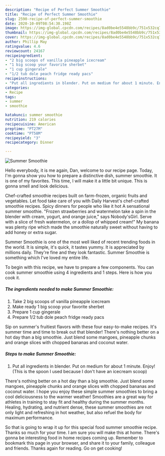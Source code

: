 ```yaml
---
description: "Recipe of Perfect Summer Smoothie"
title: "Recipe of Perfect Summer Smoothie"
slug: 2590-recipe-of-perfect-summer-smoothie
date: 2020-10-09T08:54:30.198Z
image: https://img-global.cpcdn.com/recipes/8ad0be4e5548bb9c/751x532cq70/summer-smoothie-recipe-main-photo.jpg
thumbnail: https://img-global.cpcdn.com/recipes/8ad0be4e5548bb9c/751x532cq70/summer-smoothie-recipe-main-photo.jpg
cover: https://img-global.cpcdn.com/recipes/8ad0be4e5548bb9c/751x532cq70/summer-smoothie-recipe-main-photo.jpg
author: Phillip May
ratingvalue: 4.6
reviewcount: 24167
recipeingredient:
- "2 big scoops of vanilla pineapple icecream"
- "1 big scoop your favorite sherbet"
- "1 cup gingerale"
- "1/2 tub dole peach fridge ready pacs"
recipeinstructions:
- "Put all ingredients in blender. Put on medium for about 1 minute. Enjoy! (This is the spoon I used because I don&#39;t have an icecream scoop)"
categories:
- Recipe
tags:
- summer
- smoothie

katakunci: summer smoothie 
nutrition: 219 calories
recipecuisine: American
preptime: "PT27M"
cooktime: "PT58M"
recipeyield: "3"
recipecategory: Dinner

---
```



![Summer Smoothie](https://img-global.cpcdn.com/recipes/8ad0be4e5548bb9c/751x532cq70/summer-smoothie-recipe-main-photo.jpg)

Hello everybody, it is me again, Dan, welcome to our recipe page. Today, I'm gonna show you how to prepare a distinctive dish, summer smoothie. It is one of my favorites. This time, I will make it a little bit unique. This is gonna smell and look delicious.

Chef-crafted smoothie recipes built on farm-frozen, organic fruits and vegetables. Let food take care of you with Daily Harvest&#39;s chef-crafted smoothie recipes. Spicy dinners for people who like it hot A sensational summer smoothie. &#34;Frozen strawberries and watermelon take a spin in the blender with cream, yogurt, and orange juice,&#34; says Nobody&#39;sGirl. Serve with a slice of fresh watermelon, or a dollop of whipped cream!&#34; My banana was plenty ripe which made the smoothie naturally sweet without having to add honey or extra sugar.

Summer Smoothie is one of the most well liked of recent trending foods in the world. It is simple, it's quick, it tastes yummy. It is appreciated by millions daily. They're fine and they look fantastic. Summer Smoothie is something which I've loved my entire life.


To begin with this recipe, we have to prepare a few components. You can cook summer smoothie using 4 ingredients and 1 steps. Here is how you cook it.

<!--inarticleads1-->

##### The ingredients needed to make Summer Smoothie:

1. Take 2 big scoops of vanilla pineapple icecream
1. Make ready 1 big scoop your favorite sherbet
1. Prepare 1 cup gingerale
1. Prepare 1/2 tub dole peach fridge ready pacs


Sip on summer&#39;s fruitiest flavors with these four easy-to-make recipes. It&#39;s summer time and time to break out that blender! There&#39;s nothing better on a hot day than a big smoothie. Just blend some mangoes, pineapple chunks and orange slices with chopped bananas and coconut water. 

<!--inarticleads2-->

##### Steps to make Summer Smoothie:

1. Put all ingredients in blender. Put on medium for about 1 minute. Enjoy! (This is the spoon I used because I don&#39;t have an icecream scoop)


There&#39;s nothing better on a hot day than a big smoothie. Just blend some mangoes, pineapple chunks and orange slices with chopped bananas and coconut water. I hope you enjoy these simple summer smoothies to bring a cool deliciousness to the warmer weather! Smoothies are a great way for athletes in training to stay fit and healthy during the summer months. Healing, hydrating, and nutrient dense, these summer smoothies are not only light and refreshing in hot weather, but also refuel the body for maximum performance. 

So that is going to wrap it up for this special food summer smoothie recipe. Thanks so much for your time. I am sure you will make this at home. There's gonna be interesting food in home recipes coming up. Remember to bookmark this page in your browser, and share it to your family, colleague and friends. Thanks again for reading. Go on get cooking!
